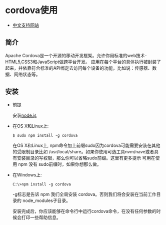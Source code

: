 # cordova使用 

- [中文支持网站](http://cordova.axuer.com/docs/zh-cn/latest/)


## 简介

Apache Cordova是一个开源的移动开发框架。允许你用标准的web技术-HTML5,CSS3和JavaScript做跨平台开发。 应用在每个平台的具体执行被封装了起来，并依靠符合标准的API绑定去访问每个设备的功能，比如说：传感器、数据、网络状态等。


## 安装

- 前提

    安装[node.js](https://nodejs.org/en/download/)

- 在OS X和Linux上:

   ```shell
   $ sudo npm install -g cordova
   ```

    在OS X和Linux上, npm命令加上前缀sudo因为cordova可能需要安装在其他的受限制目录比如 /usr/local/share。如果你使用可选工具nvm/nave或者具有安装目录的写权限，那么你可以省略sudo前缀。这里有更多提示 可用在使用 npm 没有 sudo前缀时，如果你想那么做。

- 在Windows上:

    ```
    C:\>npm install -g cordova
    ```

    -g标志是告诉 npm 我们全局安装 cordova。否则我们将会安装在当前工作目录的 node_modules子目录。

    安装完成后，你应该能够在命令行中运行cordova命令，在没有任何参数的时候会打印一些帮助信息。

